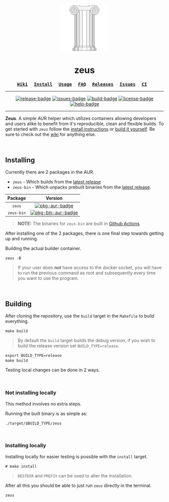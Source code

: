 
[latest-release]: https://github.com/threadexio/zeus/releases/latest
[release-badge]: https://img.shields.io/github/v/release/threadexio/zeus?style=for-the-badge&display_name=release

[issues]: https://github.com/threadexio/zeus/issues
[issues-badge]: https://img.shields.io/github/issues-raw/threadexio/zeus?style=for-the-badge

[build]: https://github.com/threadexio/zeus/actions/workflows/build.yaml
[build-badge]: https://img.shields.io/github/workflow/status/threadexio/zeus/Build?style=for-the-badge

[license]: https://github.com/threadexio/zeus/blob/master/LICENSE
[license-badge]: https://img.shields.io/github/license/threadexio/zeus?style=for-the-badge

[pkg-aur]: https://aur.archlinux.org/packages/zeus
[pkg-aur-badge]: https://img.shields.io/aur/version/zeus?style=for-the-badge&label=AUR
[pkg-bin-aur]: https://aur.archlinux.org/packages/zeus-bin
[pkg-bin-aur-badge]: https://img.shields.io/aur/version/zeus-bin?style=for-the-badge&label=AUR

[help]: https://github.com/threadexio/zeus/pulls
[help-badge]: https://img.shields.io/badge/HELP-WANTED-green?style=for-the-badge&logo=github

[wiki]: https://github.com/threadexio/zeus/wiki
[usage]: https://github.com/threadexio/zeus/wiki/Usage
[faq]: https://github.com/threadexio/zeus/wiki/FAQ
[releases]: https://github.com/threadexio/zeus/releases
[ci]: https://github.com/threadexio/zeus/actions
[installing]: #installing
[building]: #building

<!---->

<div align="center">

<img src="assets/logo.optimized.svg?width=3" width="30%"/>

# **zeus**


**<kbd>[Wiki][wiki]</kbd>** &nbsp; &nbsp;
**<kbd>[Install][installing]</kbd>** &nbsp; &nbsp;
**<kbd>[Usage][usage]</kbd>** &nbsp; &nbsp;
**<kbd>[FAQ][faq]</kbd>** &nbsp; &nbsp;
**<kbd>[Releases][releases]</kbd>** &nbsp; &nbsp;
**<kbd>[Issues][issues]</kbd>** &nbsp; &nbsp;
**<kbd>[CI][ci]</kbd>** &nbsp; &nbsp;

---

[![release-badge]][releases]
[![issues-badge]][issues]
[![build-badge]][build]
[![license-badge]][license]
[![help-badge]][help]

</div>

---

**Zeus**. A simple AUR helper which utilizes containers allowing developers and users alike to benefit from it's reproducible, clean and flexible builds. To get started with `zeus` follow the [install instructions][installing] or [build it yourself][building]. Be sure to check out the [wiki][wiki] for anything else.

<br>

## Installing

Currently there are 2 packages in the AUR.

- `zeus` - Which builds from the [latest release][latest-release]
- `zeus-bin` - Which unpacks prebuilt binaries from the [latest release][latest-release].

|  Package   |               Version               |
| :--------: | :---------------------------------: |
|   `zeus`   |     [![pkg-aur-badge]][pkg-aur]     |
| `zeus-bin` | [![pkg-bin-aur-badge]][pkg-bin-aur] |

> **NOTE:** The binaries for `zeus-bin` are built in [Github Actions][build]

After installing one of the 2 packages, there is one final step towards getting up and running.

Building the actual builder container.

```shell
zeus -B
```

> If your user does _**not**_ have access to the docker socket, you will have to run the previous command as root and subsequently every time you want to use the program.

<br>

## Building

After cloning the repository, use the `build` target in the `Makefile` to build everything.

```shell
make build
```

> By default the `build` target builds the debug version, if you wish to build the release version set `BUILD_TYPE=release`.

```shell
export BUILD_TYPE=release
make build
```

Testing local changes can be done in 2 ways.

<br>

### Not installing locally

This method involves no extra steps.

Running the built binary is as simple as:

```shell
./target/$BUILD_TYPE/zeus
```

<br>

### Installing locally

Installing locally for easier testing is possible with the `install` target.

```shell
# make install
```

> `DESTDIR` and `PREFIX` can be used to alter the installation.

After all this you should be able to just run `zeus` directly in the terminal.

```shell
zeus
```
